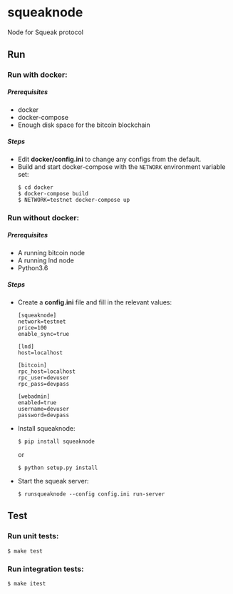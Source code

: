 # squeaknode

Node for Squeak protocol

## Run

### Run with docker:

##### Prerequisites
* docker
* docker-compose
* Enough disk space for the bitcoin blockchain

##### Steps
- Edit **docker/config.ini** to change any configs from the default.
- Build and start docker-compose with the `NETWORK` environment variable set:
	```
	$ cd docker
	$ docker-compose build
	$ NETWORK=testnet docker-compose up
	```

### Run without docker:

##### Prerequisites
* A running bitcoin node
* A running lnd node
* Python3.6

##### Steps
- Create a **config.ini** file and fill in the relevant values:
	```
	[squeaknode]
	network=testnet
	price=100
	enable_sync=true

	[lnd]
	host=localhost

	[bitcoin]
	rpc_host=localhost
	rpc_user=devuser
	rpc_pass=devpass

	[webadmin]
	enabled=true
	username=devuser
	password=devpass
	```
- Install squeaknode:
	```
	$ pip install squeaknode
	```
	or
	```
	$ python setup.py install
	```

- Start the squeak server:
 	```
	$ runsqueaknode --config config.ini run-server
	```

## Test

### Run unit tests:

```
$ make test
```

### Run integration tests:

```
$ make itest
```
